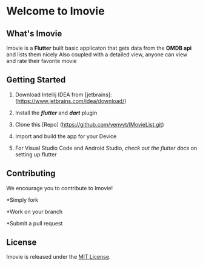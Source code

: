 # Welcome to Imovie

## What's Imovie

Imovie is a **Flutter** built basic applicaton that gets data from the **OMDB api**
and lists them nicely
Also coupled with a detailed view, anyone can view and rate their favorite movie


## Getting Started

1. Download Intellij IDEA from [jetbrains]: (https://www.jetbrains.com/idea/download/)

2. Install the ***flutter*** and ***dart*** plugin

3. Clone this [Repo] (https://github.com/venvyt/IMovieList.git)

4. Import and build the app for your Device

5. For Visual Studio Code and Android Studio, *check out the flutter docs* on setting up flutter

## Contributing
We encourage you to contribute to Imovie! 

*Simply fork

*Work on your branch 

*Submit a pull request

## License

Imovie is released under the [MIT License](https://opensource.org/licenses/MIT).

